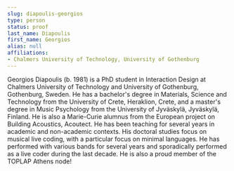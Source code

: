 ```yaml
---
slug: diapoulis-georgios
type: person
status: proof
last_name: Diapoulis
first_name: Georgios
alias: null
affiliations:
- Chalmers University of Technology, University of Gothenburg
---
```


Georgios Diapoulis (b. 1981) is a PhD student in Interaction Design at Chalmers University of Technology and University of Gothenburg, Gothenburg, Sweden. He has a bachelor's degree in Materials, Science and Technology from the University of Crete, Heraklion, Crete, and a master's degree in Music Psychology from the University of Jyväskylä, Jyväskylä, Finland. He is also a Marie-Curie alumnus from the European project on Building Acoustics, Acoutect. He has been teaching for several years in academic and non-academic contexts. His doctoral studies focus on musical live coding, with a particular focus on minimal languages. He has performed with various bands for several years and sporadically performed as a live coder during the last decade. He is also a proud member of the TOPLAP Athens node!